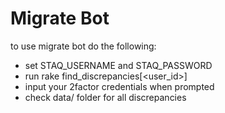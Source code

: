 # Migrate Bot

to use migrate bot do the following:

- set STAQ_USERNAME and STAQ_PASSWORD
- run rake find_discrepancies[<user_id>]
- input your 2factor credentials when prompted
- check data/ folder for all discrepancies
